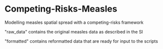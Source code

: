 # Competing-Risks-Measles
Modelling measles spatial spread with a competing-risks framework

"raw_data" contains the original measles data as described in the SI

"formatted" contains reformatted data that are ready for input to the scripts
